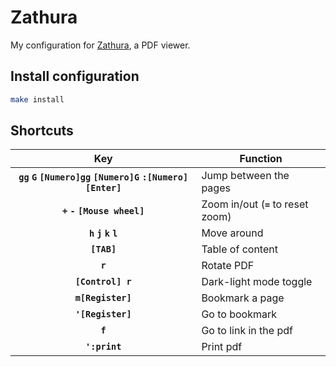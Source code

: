 # Zathura

My configuration for [Zathura](https://pwmt.org/projects/zathura/), a PDF viewer.

## Install configuration

```bash
make install
```

## Shortcuts

| Key                                                                       | Function                            |
| :-----------------------------------------------------------------------: | ----------------------------------- |
| **`gg`** **`G`** **`[Numero]gg`** **`[Numero]G`** **`:[Numero] [Enter]`** | Jump between the pages              |
| **`+`** **`-`** **`[Mouse wheel]`**                                       | Zoom in/out (**`=`** to reset zoom) |
| **`h`** **`j`** **`k`** **`l`**                                           | Move around                         |
| **`[TAB]`**                                                               | Table of content                    |
| **`r`**                                                                   | Rotate PDF                          |
| **`[Control] r`**                                                         | Dark-light mode toggle              |
| **`m[Register]`**                                                         | Bookmark a page                     |
| **`'[Register]`**                                                         | Go to bookmark                      |
| **`f`**                                                                  | Go to link in the pdf               |
| **`':print`**                                                             | Print pdf                           |
